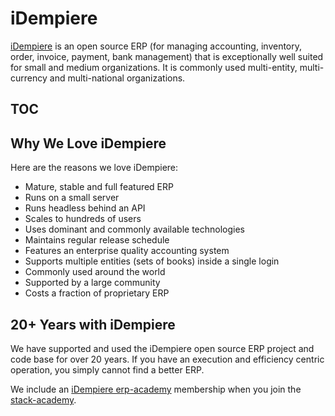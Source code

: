 # iDempiere

[iDempiere](https://idempiere.org) is an open source ERP (for managing accounting, inventory, order, invoice, payment, bank management) that is exceptionally well suited for small and medium organizations. It is commonly used multi-entity, multi-currency and multi-national organizations.

## TOC

<!-- toc -->

## Why We Love iDempiere

Here are the reasons we love iDempiere:

- Mature, stable and full featured ERP
- Runs on a small server
- Runs headless behind an API
- Scales to hundreds of users
- Uses dominant and commonly available technologies
- Maintains regular release schedule
- Features an enterprise quality accounting system
- Supports multiple entities (sets of books) inside a single login
- Commonly used around the world
- Supported by a large community
- Costs a fraction of proprietary ERP

## 20+ Years with iDempiere

We have supported and used the iDempiere open source ERP project and code base for over 20 years. If you have an execution and efficiency centric operation, you simply cannot find a better ERP.

We include an [iDempiere erp-academy](https://erp-academy.chuckboecking.com/) membership when you join the [stack-academy](./stack-academy.md).
